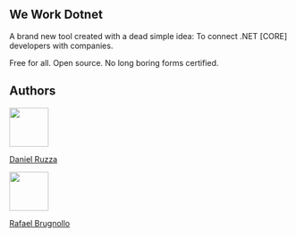 ## We Work Dotnet
<p>A brand new tool created with a dead simple idea: To connect .NET [CORE] developers with companies.</p>
<p>Free for all. Open source. No long boring forms certified.</>

## Authors
<img src="https://avatars1.githubusercontent.com/u/2046398?v=3&" width="70">

[Daniel Ruzza](https://twitter.com/FabianGosebrink)

<img src="https://avatars1.githubusercontent.com/u/8333188?v=3&" width="70">

[Rafael Brugnollo](https://twitter.com/damien_bod)
